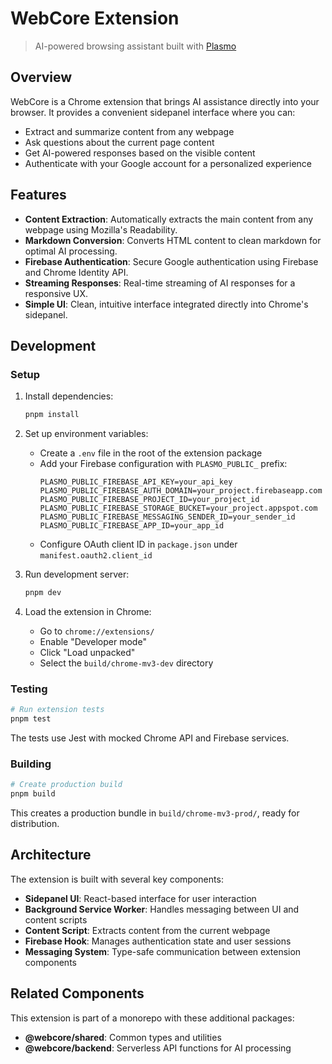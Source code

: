 # WebCore Extension

> AI-powered browsing assistant built with [Plasmo](https://docs.plasmo.com/)

## Overview

WebCore is a Chrome extension that brings AI assistance directly into your browser. It provides a convenient sidepanel interface where you can:

- Extract and summarize content from any webpage
- Ask questions about the current page content
- Get AI-powered responses based on the visible content
- Authenticate with your Google account for a personalized experience

## Features

- **Content Extraction**: Automatically extracts the main content from any webpage using Mozilla's Readability.
- **Markdown Conversion**: Converts HTML content to clean markdown for optimal AI processing.
- **Firebase Authentication**: Secure Google authentication using Firebase and Chrome Identity API.
- **Streaming Responses**: Real-time streaming of AI responses for a responsive UX.
- **Simple UI**: Clean, intuitive interface integrated directly into Chrome's sidepanel.

## Development

### Setup

1. Install dependencies:

   ```bash
   pnpm install
   ```

2. Set up environment variables:

   - Create a `.env` file in the root of the extension package
   - Add your Firebase configuration with `PLASMO_PUBLIC_` prefix:
     ```
     PLASMO_PUBLIC_FIREBASE_API_KEY=your_api_key
     PLASMO_PUBLIC_FIREBASE_AUTH_DOMAIN=your_project.firebaseapp.com
     PLASMO_PUBLIC_FIREBASE_PROJECT_ID=your_project_id
     PLASMO_PUBLIC_FIREBASE_STORAGE_BUCKET=your_project.appspot.com
     PLASMO_PUBLIC_FIREBASE_MESSAGING_SENDER_ID=your_sender_id
     PLASMO_PUBLIC_FIREBASE_APP_ID=your_app_id
     ```
   - Configure OAuth client ID in `package.json` under `manifest.oauth2.client_id`

3. Run development server:

   ```bash
   pnpm dev
   ```

4. Load the extension in Chrome:
   - Go to `chrome://extensions/`
   - Enable "Developer mode"
   - Click "Load unpacked"
   - Select the `build/chrome-mv3-dev` directory

### Testing

```bash
# Run extension tests
pnpm test
```

The tests use Jest with mocked Chrome API and Firebase services.

### Building

```bash
# Create production build
pnpm build
```

This creates a production bundle in `build/chrome-mv3-prod/`, ready for distribution.

## Architecture

The extension is built with several key components:

- **Sidepanel UI**: React-based interface for user interaction
- **Background Service Worker**: Handles messaging between UI and content scripts
- **Content Script**: Extracts content from the current webpage
- **Firebase Hook**: Manages authentication state and user sessions
- **Messaging System**: Type-safe communication between extension components

## Related Components

This extension is part of a monorepo with these additional packages:

- **@webcore/shared**: Common types and utilities
- **@webcore/backend**: Serverless API functions for AI processing
